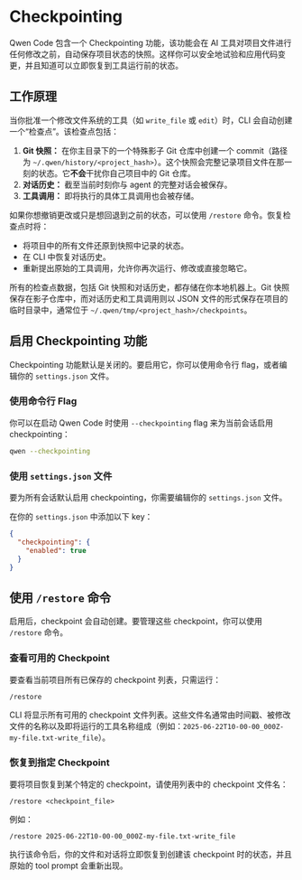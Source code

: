 # Checkpointing

Qwen Code 包含一个 Checkpointing 功能，该功能会在 AI 工具对项目文件进行任何修改之前，自动保存项目状态的快照。这样你可以安全地试验和应用代码变更，并且知道可以立即恢复到工具运行前的状态。

## 工作原理

当你批准一个修改文件系统的工具（如 `write_file` 或 `edit`）时，CLI 会自动创建一个“检查点”。该检查点包括：

1.  **Git 快照：** 在你主目录下的一个特殊影子 Git 仓库中创建一个 commit（路径为 `~/.qwen/history/<project_hash>`）。这个快照会完整记录项目文件在那一刻的状态。它**不会**干扰你自己项目中的 Git 仓库。
2.  **对话历史：** 截至当前时刻你与 agent 的完整对话会被保存。
3.  **工具调用：** 即将执行的具体工具调用也会被存储。

如果你想撤销更改或只是想回退到之前的状态，可以使用 `/restore` 命令。恢复检查点时将：

- 将项目中的所有文件还原到快照中记录的状态。
- 在 CLI 中恢复对话历史。
- 重新提出原始的工具调用，允许你再次运行、修改或直接忽略它。

所有的检查点数据，包括 Git 快照和对话历史，都存储在你本地机器上。Git 快照保存在影子仓库中，而对话历史和工具调用则以 JSON 文件的形式保存在项目的临时目录中，通常位于 `~/.qwen/tmp/<project_hash>/checkpoints`。

## 启用 Checkpointing 功能

Checkpointing 功能默认是关闭的。要启用它，你可以使用命令行 flag，或者编辑你的 `settings.json` 文件。

### 使用命令行 Flag

你可以在启动 Qwen Code 时使用 `--checkpointing` flag 来为当前会话启用 checkpointing：

```bash
qwen --checkpointing
```

### 使用 `settings.json` 文件

要为所有会话默认启用 checkpointing，你需要编辑你的 `settings.json` 文件。

在你的 `settings.json` 中添加以下 key：

```json
{
  "checkpointing": {
    "enabled": true
  }
}
```

## 使用 `/restore` 命令

启用后，checkpoint 会自动创建。要管理这些 checkpoint，你可以使用 `/restore` 命令。

### 查看可用的 Checkpoint

要查看当前项目所有已保存的 checkpoint 列表，只需运行：

```
/restore
```

CLI 将显示所有可用的 checkpoint 文件列表。这些文件名通常由时间戳、被修改文件的名称以及即将运行的工具名称组成（例如：`2025-06-22T10-00-00_000Z-my-file.txt-write_file`）。

### 恢复到指定 Checkpoint

要将项目恢复到某个特定的 checkpoint，请使用列表中的 checkpoint 文件名：

```
/restore <checkpoint_file>
```

例如：

```
/restore 2025-06-22T10-00-00_000Z-my-file.txt-write_file
```

执行该命令后，你的文件和对话将立即恢复到创建该 checkpoint 时的状态，并且原始的 tool prompt 会重新出现。